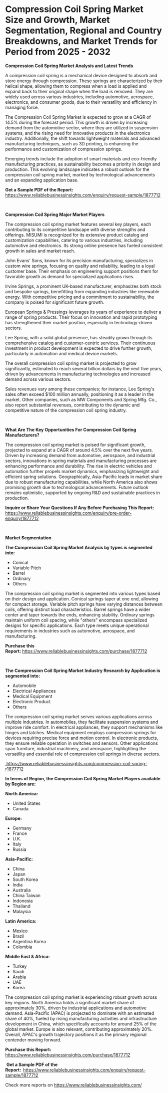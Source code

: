 <p><h1>Compression Coil Spring Market Size and Growth, Market Segmentation, Regional and Country Breakdowns, and Market Trends for Period from 2025 -  2032</h1></p><p><strong>Compression Coil Spring Market Analysis and Latest Trends</strong></p>
<p><p>A compression coil spring is a mechanical device designed to absorb and store energy through compression. These springs are characterized by their helical shape, allowing them to compress when a load is applied and expand back to their original shape when the load is removed. They are widely used across various industries, including automotive, aerospace, electronics, and consumer goods, due to their versatility and efficiency in managing force.</p><p>The Compression Coil Spring Market is expected to grow at a CAGR of 14.5% during the forecast period. This growth is driven by increasing demand from the automotive sector, where they are utilized in suspension systems, and the rising need for innovative products in the electronics industry. Additionally, the shift towards lightweight materials and advanced manufacturing techniques, such as 3D printing, is enhancing the performance and customization of compression springs. </p><p>Emerging trends include the adoption of smart materials and eco-friendly manufacturing practices, as sustainability becomes a priority in design and production. This evolving landscape indicates a robust outlook for the compression coil spring market, marked by technological advancements and an expanding application base.</p></p>
<p><strong>Get a Sample PDF of the Report:&nbsp;</strong> <a href="https://www.reliablebusinessinsights.com/enquiry/request-sample/1877712?utm_campaign=2224&utm_medium=2&utm_source=Github&utm_content=ia&utm_term=23022025&utm_id=compression-coil-spring">https://www.reliablebusinessinsights.com/enquiry/request-sample/1877712</a></p>
<p>&nbsp;</p>
<p><strong>Compression Coil Spring Major Market Players</strong></p>
<p><p>The compression coil spring market features several key players, each contributing to its competitive landscape with diverse strengths and offerings. MISUMI is recognized for its extensive product catalog and customization capabilities, catering to various industries, including automotive and electronics. Its strong online presence has fueled consistent growth in sales and market reach.</p><p>John Evans' Sons, known for its precision manufacturing, specializes in custom wire springs, focusing on quality and reliability, leading to a loyal customer base. Their emphasis on engineering support positions them for favorable growth as demand for specialized applications rises.</p><p>Irvine Springs, a prominent UK-based manufacturer, emphasizes both stock and bespoke springs, benefitting from expanding industries like renewable energy. With competitive pricing and a commitment to sustainability, the company is poised for significant future growth.</p><p>European Springs & Pressings leverages its years of experience to deliver a range of spring products. Their focus on innovation and rapid prototyping has strengthened their market position, especially in technology-driven sectors.</p><p>Lee Spring, with a solid global presence, has steadily grown through its comprehensive catalog and customer-centric services. Their continuous investment in product development is expected to drive further growth, particularly in automation and medical device markets.</p><p>The overall compression coil spring market is projected to grow significantly, estimated to reach several billion dollars by the next five years, driven by advancements in manufacturing technologies and increased demand across various sectors.</p><p>Sales revenues vary among these companies; for instance, Lee Spring's sales often exceed $100 million annually, positioning it as a leader in the market. Other companies, such as MW Components and Spring Mfg. Co., also report substantial revenues, contributing to the dynamic and competitive nature of the compression coil spring industry.</p></p>
<p>&nbsp;</p>
<p><strong>What Are The Key Opportunities For Compression Coil Spring Manufacturers?</strong></p>
<p><p>The compression coil spring market is poised for significant growth, projected to expand at a CAGR of around 4.5% over the next five years. Driven by increasing demand from automotive, aerospace, and industrial sectors, innovations in spring materials and manufacturing processes are enhancing performance and durability. The rise in electric vehicles and automation further propels market dynamics, emphasizing lightweight and efficient spring solutions. Geographically, Asia-Pacific leads in market share due to robust manufacturing capabilities, while North America also shows promising growth due to technological advancements. Future outlook remains optimistic, supported by ongoing R&D and sustainable practices in production.</p></p>
<p><strong>Inquire or Share Your Questions If Any Before Purchasing This Report:</strong> <a href="https://www.reliablebusinessinsights.com/enquiry/pre-order-enquiry/1877712?utm_campaign=2224&utm_medium=2&utm_source=Github&utm_content=ia&utm_term=23022025&utm_id=compression-coil-spring">https://www.reliablebusinessinsights.com/enquiry/pre-order-enquiry/1877712</a></p>
<p>&nbsp;</p>
<p><strong>Market Segmentation</strong></p>
<p><strong>The Compression Coil Spring Market Analysis by types is segmented into:</strong></p>
<p><ul><li>Conical</li><li>Variable Pitch</li><li>Barrel</li><li>Ordinary</li><li>Others</li></ul></p>
<p><p>The compression coil spring market is segmented into various types based on their design and application. Conical springs taper at one end, allowing for compact storage. Variable pitch springs have varying distances between coils, offering distinct load characteristics. Barrel springs have a wider center and taper towards the ends, enhancing stability. Ordinary springs maintain uniform coil spacing, while "others" encompass specialized designs for specific applications. Each type meets unique operational requirements in industries such as automotive, aerospace, and manufacturing.</p></p>
<p><strong>Purchase this Report:&nbsp;</strong><a href="https://www.reliablebusinessinsights.com/purchase/1877712?utm_campaign=2224&utm_medium=2&utm_source=Github&utm_content=ia&utm_term=23022025&utm_id=compression-coil-spring">https://www.reliablebusinessinsights.com/purchase/1877712</a></p>
<p>&nbsp;</p>
<p><strong>The Compression Coil Spring Market Industry Research by Application is segmented into:</strong></p>
<p><ul><li>Automobile</li><li>Electrical Appliances</li><li>Medical Equipment</li><li>Electronic Product</li><li>Others</li></ul></p>
<p><p>The compression coil spring market serves various applications across multiple industries. In automobiles, they facilitate suspension systems and improve ride comfort. In electrical appliances, they support mechanisms like hinges and latches. Medical equipment employs compression springs for devices requiring precise force and motion control. In electronic products, they ensure reliable operation in switches and sensors. Other applications span furniture, industrial machinery, and aerospace, highlighting the versatility and essential role of compression coil springs in diverse sectors.</p></p>
<p><a href="https://www.reliablebusinessinsights.com/compression-coil-spring-r1877712?utm_campaign=2224&utm_medium=2&utm_source=Github&utm_content=ia&utm_term=23022025&utm_id=compression-coil-spring">&nbsp;https://www.reliablebusinessinsights.com/compression-coil-spring-r1877712</a></p>
<p><strong>In terms of Region, the Compression Coil Spring Market Players available by Region are:</strong></p>
<p>
    <p> <strong> North America: </strong>
        <ul>
            <li>United States</li>
            <li>Canada</li>
        </ul>
        </p> 
    <p> <strong> Europe: </strong>
        <ul>
            <li>Germany</li>
            <li>France</li>
            <li>U.K.</li>
            <li>Italy</li>
            <li>Russia</li>
        </ul>
        </p> 
    <p> <strong> Asia-Pacific: </strong>
        <ul>
            <li>China</li>
            <li>Japan</li>
            <li>South Korea</li>
            <li>India</li>
            <li>Australia</li>
            <li>China Taiwan</li>
            <li>Indonesia</li>
            <li>Thailand</li>
            <li>Malaysia</li>
        </ul>
        </p> 
    <p> <strong> Latin America: </strong>
        <ul>
            <li>Mexico</li>
            <li>Brazil</li>
            <li>Argentina Korea</li>
            <li>Colombia</li>
        </ul>
        </p> 
    <p> <strong> Middle East & Africa: </strong>
        <ul>
            <li>Turkey</li>
            <li>Saudi</li>
            <li>Arabia</li>
            <li>UAE</li>
            <li>Korea</li>
        </ul>
    </p>
    </p>
<p><p>The compression coil spring market is experiencing robust growth across key regions. North America holds a significant market share of approximately 30%, driven by industrial applications and automotive demand. Asia-Pacific (APAC) is projected to dominate with an estimated share of 40%, fueled by rising manufacturing activities and infrastructure development in China, which specifically accounts for around 25% of the global market. Europe is also relevant, contributing approximately 20%. Overall, APAC's growth trajectory positions it as the primary regional contender moving forward.</p></p>
<p><strong>Purchase this Report: </strong><a href="https://www.reliablebusinessinsights.com/purchase/1877712?utm_campaign=2224&utm_medium=2&utm_source=Github&utm_content=ia&utm_term=23022025&utm_id=compression-coil-spring">https://www.reliablebusinessinsights.com/purchase/1877712</a></p>
<p>&nbsp;<strong>Get a Sample PDF of the Report:&nbsp;&nbsp;</strong><a href="https://www.reliablebusinessinsights.com/enquiry/request-sample/1877712?utm_campaign=2224&utm_medium=2&utm_source=Github&utm_content=ia&utm_term=23022025&utm_id=compression-coil-spring">https://www.reliablebusinessinsights.com/enquiry/request-sample/1877712</a></p>
<p><strong></strong></p>
<p>Check more reports on <a href="https://www.reliablebusinessinsights.com/?utm_campaign=2224&utm_medium=2&utm_source=Github&utm_content=ia&utm_term=23022025&utm_id=compression-coil-spring">https://www.reliablebusinessinsights.com/</a></p>